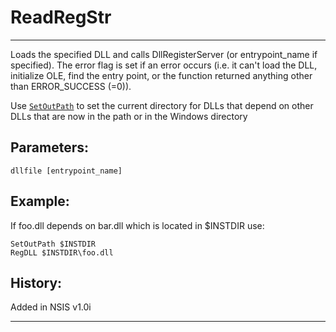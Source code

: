 # ReadRegStr

---

Loads the specified DLL and calls DllRegisterServer (or entrypoint_name if specified). The error flag is set if an error occurs (i.e. it can't load the DLL, initialize OLE, find the entry point, or the function returned anything other than ERROR_SUCCESS (=0)).

Use [`SetOutPath`][1] to set the current directory for DLLs that depend on other DLLs that are now in the path or in the Windows directory

## Parameters:

    dllfile [entrypoint_name]

## Example:

If foo.dll depends on bar.dll which is located in $INSTDIR use:

	SetOutPath $INSTDIR
	RegDLL $INSTDIR\foo.dll

## History:

Added in NSIS v1.0i

---

[1]: SetOutPath.md